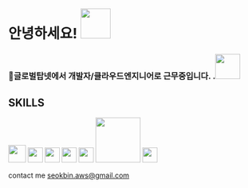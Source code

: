 # 안녕하세요! <img src="https://github.com/LeeSeokBln/LeeSeokbln/assets/101256150/41a16b4a-dbe0-4b58-b807-efe737d5e638" width="60">


### 글로벌탑넷에서 개발자/클라우드엔지니어로 근무중입니다. .<img src="https://github.com/LeeSeokBln/LeeSeokbln/assets/101256150/dbacbaa4-977e-4bf3-aca5-68770644b302" width="50">

## SKILLS
<img src="https://github.com/LeeSeokBln/LeeSeokbln/assets/101256150/6e2d46d4-de3f-47fa-a988-e68e0c6c45b0" width="35"> <img src="https://github.com/LeeSeokBln/LeeSeokbln/assets/101256150/b60aaa62-7a31-47a4-9c3d-ce4bb00060d8" width="30"> <img src="https://github.com/LeeSeokBln/LeeSeokbln/assets/101256150/65823f0b-3f86-4b46-81de-909c9e025aee" width="30"> <img src="https://github.com/LeeSeokBln/LeeSeokbln/assets/101256150/a51b66e4-0fd5-40e4-84a3-515c4afbec31" width="30"> <img src="https://github.com/LeeSeokBln/LeeSeokbln/assets/101256150/6ac332b7-1973-40b8-9829-b587d8f9ed78" width="30"> <img src="https://github.com/LeeSeokBln/LeeSeokbln/assets/101256150/da54467e-ea32-4c2f-b6a6-b2102c4d7e83" width="90"> <img src="https://github.com/LeeSeokBln/LeeSeokbln/assets/101256150/fc1f5d9e-b9b3-4763-8657-9bc730b6c032" width="30">

contact me 
seokbin.aws@gmail.com
